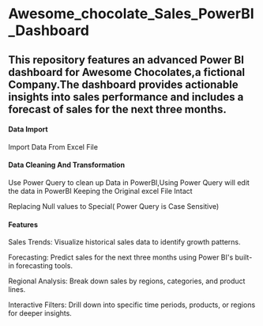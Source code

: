# Awesome_chocolate_Sales_PowerBI_Dashboard
## This repository features an advanced Power BI dashboard for Awesome Chocolates,a fictional Company.The dashboard provides actionable insights into sales performance and includes a forecast of sales for the next three months.

#### Data Import
Import Data From Excel File

#### Data Cleaning And Transformation
Use Power Query to clean up Data in PowerBI,Using Power Query will edit the data in PowerBI Keeping the Original excel File Intact

Replacing Null values to Special( Power Query is Case Sensitive)

#### Features
Sales Trends: Visualize historical sales data to identify growth patterns.

Forecasting: Predict sales for the next three months using Power BI's built-in forecasting tools.

Regional Analysis: Break down sales by regions, categories, and product lines.

Interactive Filters: Drill down into specific time periods, products, or regions for deeper insights.
